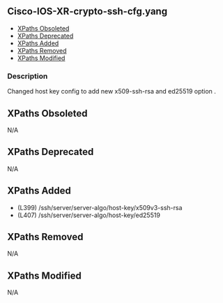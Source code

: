 ## Cisco-IOS-XR-crypto-ssh-cfg.yang

- [XPaths Obsoleted](#xpaths-obsoleted)
- [XPaths Deprecated](#xpaths-deprecated)
- [XPaths Added](#xpaths-added)
- [XPaths Removed](#xpaths-removed)
- [XPaths Modified](#xpaths-modified)

### Description

Changed host key config to add new x509-ssh-rsa and ed25519 option .

## XPaths Obsoleted

N/A

## XPaths Deprecated

N/A

## XPaths Added

- (L399)	/ssh/server/server-algo/host-key/x509v3-ssh-rsa
- (L407)	/ssh/server/server-algo/host-key/ed25519

## XPaths Removed

N/A

## XPaths Modified

N/A

